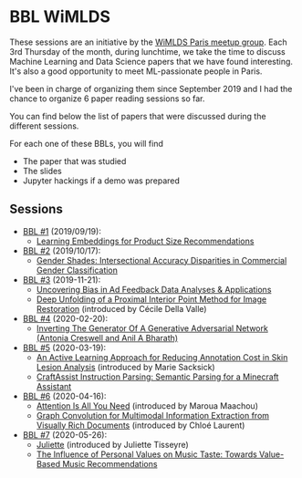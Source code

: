 # BBL WiMLDS

These sessions are an initiative by the [WiMLDS Paris meetup group](https://www.meetup.com/Paris-Women-in-Machine-Learning-Data-Science). Each 3rd Thursday of the month, during lunchtime, we take the time to discuss Machine Learning and Data Science papers that we have found interesting. It's also a good opportunity to meet ML-passionate people in Paris.

I've been in charge of organizing them since September 2019 and I had the chance to organize 6 paper reading sessions so far.

You can find below the list of papers that were discussed during the different sessions.


For each one of these BBLs, you will find
* The paper that was studied
* The slides
* Jupyter hackings if a demo was prepared

## Sessions

* [BBL #1](2019-09-19) (2019/09/19):
  - [Learning Embeddings for Product Size Recommendations](2019-09-19/Resources/asos%20-%20size%20reco.pdf)
* [BBL #2](2019-10-17) (2019/10/17):
  - [Gender Shades: Intersectional Accuracy Disparities in Commercial Gender Classification](2019-10-17/Resources/gender_shades.pdf)
* [BBL #3](2019-11-21) (2019-11-21):
  - [Uncovering Bias in Ad Feedback Data Analyses & Applications](2019-11-21/Resources/adfeedback.pdf)
  - [Deep Unfolding of a Proximal Interior Point Method for Image Restoration](2019-11-21/Resources/deepunfolding.pdf) (introduced by Cécile Della Valle)
* [BBL #4](2020-02-20) (2020-02-20):
  - [Inverting The Generator Of A Generative Adversarial Network (Antonia Creswell and Anil A Bharath)](2020-02-20/Resources/reverting_gans.pdf)
* [BBL #5](2020-03-19) (2020-03-19):
  - [An Active Learning Approach for Reducing Annotation Cost in Skin Lesion Analysis](2020-03-19/Resources/active_learning.pdf) (introduced by Marie Sacksick)
  - [CraftAssist Instruction Parsing: Semantic Parsing for a Minecraft Assistant](2020-03-19/Resources/craftassist.pdf)
* [BBL #6](2020-04-16) (2020-04-16):
  - [Attention Is All You Need](2020-04-16/Resources/attention_is_all_you_need.pdf) (introduced by Maroua Maachou)
  - [Graph Convolution for Multimodal Information Extraction from Visually Rich Documents](2020-04-16/Resources/visually_rich_documents.pdf) (introduced by Chloé Laurent)
* [BBL #7](2020-05-26) (2020-05-26):
  - [Juliette](2020-05-26/Resources/) (introduced by Juliette Tisseyre)
  - [The Influence of Personal Values on Music Taste: Towards Value-Based Music Recommendations](2020-05-26/Resources/music_reco.pdf)

